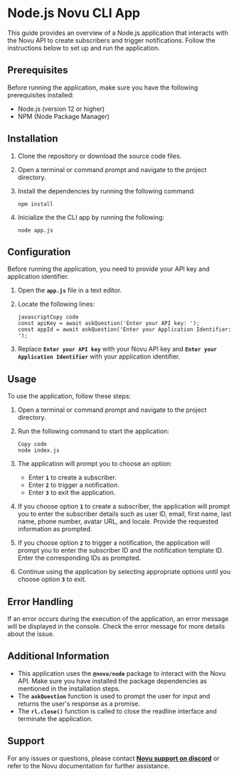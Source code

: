 # **Node.js Novu CLI App**

This guide provides an overview of a Node.js application that interacts with the Novu API to create subscribers and trigger notifications. Follow the instructions below to set up and run the application.

## **Prerequisites**

Before running the application, make sure you have the following prerequisites installed:

- Node.js (version 12 or higher)
- NPM (Node Package Manager)

## **Installation**

1. Clone the repository or download the source code files.
2. Open a terminal or command prompt and navigate to the project directory.
3. Install the dependencies by running the following command:
    
    ```
    npm install
    
    ```
4. Inicialize the the CLI app by running the following:
    ```
    node app.js
    
    ```

## **Configuration**

Before running the application, you need to provide your API key and application identifier.


1. Open the **`app.js`** file in a text editor.
2. Locate the following lines:
    
    ```
    javascriptCopy code
    const apiKey = await askQuestion('Enter your API key: ');
    const appId = await askQuestion('Enter your Application Identifier: ');
    
    ```
    
3. Replace **`Enter your API key`** with your Novu API key and **`Enter your Application Identifier`** with your application identifier.

## **Usage**

To use the application, follow these steps:

1. Open a terminal or command prompt and navigate to the project directory.
2. Run the following command to start the application:
    
    ```
    Copy code
    node index.js
    
    ```
    
3. The application will prompt you to choose an option:
    - Enter **`1`** to create a subscriber.
    - Enter **`2`** to trigger a notification.
    - Enter **`3`** to exit the application.
4. If you choose option **`1`** to create a subscriber, the application will prompt you to enter the subscriber details such as user ID, email, first name, last name, phone number, avatar URL, and locale. Provide the requested information as prompted.
5. If you choose option **`2`** to trigger a notification, the application will prompt you to enter the subscriber ID and the notification template ID. Enter the corresponding IDs as prompted.
6. Continue using the application by selecting appropriate options until you choose option **`3`** to exit.

## **Error Handling**

If an error occurs during the execution of the application, an error message will be displayed in the console. Check the error message for more details about the issue.

## **Additional Information**

- This application uses the **`@novu/node`** package to interact with the Novu API. Make sure you have installed the package dependencies as mentioned in the installation steps.
- The **`askQuestion`** function is used to prompt the user for input and returns the user's response as a promise.
- The **`rl.close()`** function is called to close the readline interface and terminate the application.

## **Support**

For any issues or questions, please contact **[Novu support on discord](https://discord.gg/novu)** or refer to the Novu documentation for further assistance.
